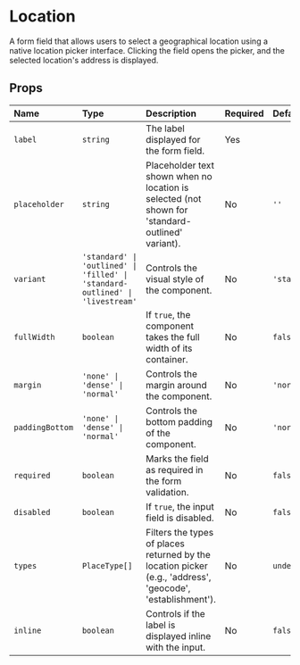 # Location

A form field that allows users to select a geographical location using a native location picker interface. Clicking the field opens the picker, and the selected location's address is displayed.

## Props

| Name          | Type                                                                 | Description                                                                                                | Required | Default     |
| :------------ | :------------------------------------------------------------------- | :--------------------------------------------------------------------------------------------------------- | :------- | :---------- |
| `label`       | `string`                                                             | The label displayed for the form field.                                                                    | Yes      |             |
| `placeholder` | `string`                                                             | Placeholder text shown when no location is selected (not shown for 'standard-outlined' variant).           | No       | `''`        |
| `variant`     | `'standard' \| 'outlined' \| 'filled' \| 'standard-outlined' \| 'livestream'` | Controls the visual style of the component.                                                                | No       | `'standard'`|
| `fullWidth`   | `boolean`                                                            | If `true`, the component takes the full width of its container.                                            | No       | `false`     |
| `margin`      | `'none' \| 'dense' \| 'normal'`                                        | Controls the margin around the component.                                                                  | No       | `'normal'`  |
| `paddingBottom`| `'none' \| 'dense' \| 'normal'`                                        | Controls the bottom padding of the component.                                                              | No       | `'normal'`  |
| `required`    | `boolean`                                                            | Marks the field as required in the form validation.                                                        | No       | `false`     |
| `disabled`    | `boolean`                                                            | If `true`, the input field is disabled.                                                                    | No       | `false`     |
| `types`       | `PlaceType[]`                                                        | Filters the types of places returned by the location picker (e.g., 'address', 'geocode', 'establishment'). | No       | `undefined` |
| `inline`      | `boolean`                                                            | Controls if the label is displayed inline with the input.                                                  | No       | `false`     |